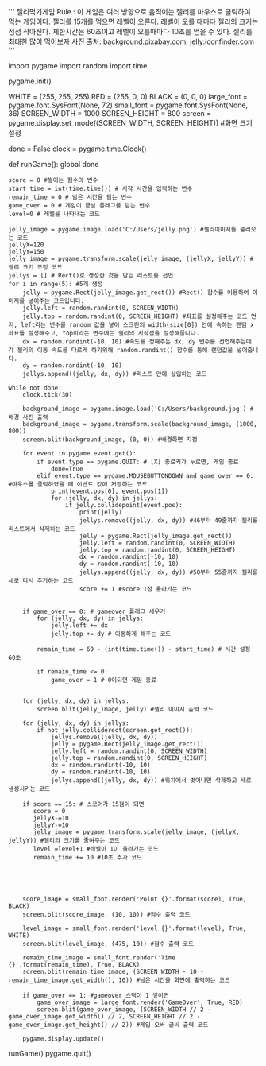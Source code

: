 ''' 젤리먹기게임 Rule
    : 이 게임은 여러 방향으로 움직이는 젤리를 마우스로 클릭하여 먹는 게임이다.
      젤리를 15개를 먹으면 레벨이 오른다. 레벨이 오를 때마다 젤리의 크기는 점점 작아진다.
      제한시간은 60초이고 레벨이 오를때마다 10초를 얻을 수 있다. 젤리를 최대한 많이 먹어보자
      사진 출처: background:pixabay.com, jelly:iconfinder.com
    '''

import pygame
import random
import time

pygame.init() 

WHITE = (255, 255, 255)
RED = (255, 0, 0)
BLACK = (0, 0, 0)
large_font = pygame.font.SysFont(None, 72)
small_font = pygame.font.SysFont(None, 36)
SCREEN_WIDTH = 1000
SCREEN_HEIGHT = 800
screen = pygame.display.set_mode((SCREEN_WIDTH, SCREEN_HEIGHT)) #화면 크기 설정

done = False
clock = pygame.time.Clock() 

def runGame():
    global done
    
    score = 0 #쌓이는 점수의 변수
    start_time = int(time.time()) # 시작 시간을 입력하는 변수
    remain_time = 0 # 남은 시간을 담는 변수
    game_over = 0 # 게임이 끝날 플레그를 담는 변수
    level=0 # 레벨을 나타내는 코드
    
    jelly_image = pygame.image.load('C:/Users/jelly.png') #젤리이미지를 불러오는 코드
    jellyX=120
    jellyY=150
    jelly_image = pygame.transform.scale(jelly_image, (jellyX, jellyY)) #젤리 크기 조정 코드
    jellys = [] # Rect()로 생성한 것을 담는 리스트를 선언
    for i in range(5): #5개 생성
        jelly = pygame.Rect(jelly_image.get_rect()) #Rect() 함수를 이용하여 이미지를 넣어주는 코드입니다.
        jelly.left = random.randint(0, SCREEN_WIDTH) 
        jelly.top = random.randint(0, SCREEN_HEIGHT) #좌표를 설정해주는 코드 먼저, left라는 변수를 random 값을 넣어 스크린의 width(size[0]) 안에 속하는 랜덤 x 좌표를 설정해주고, top이라는 변수에는 젤리의 시작점을 설정해줍니다.
        dx = random.randint(-10, 10) #속도를 정해주는 dx, dy 변수를 선언해주는데 각 젤리의 이동 속도를 다르게 하기위해 random.randint() 함수를 통해 랜덤값을 넣어줍니다.
        dy = random.randint(-10, 10)
        jellys.append((jelly, dx, dy)) #리스트 안에 삽입하는 코드

    while not done: 
        clock.tick(30)
        
        background_image = pygame.image.load('C:/Users/background.jpg') #배경 사진 출력
        background_image = pygame.transform.scale(background_image, (1000, 800))
        screen.blit(background_image, (0, 0)) #배경화면 지정
        
        for event in pygame.event.get():
            if event.type == pygame.QUIT: # [X] 종료키가 누르면, 게임 종료
                done=True
            elif event.type == pygame.MOUSEBUTTONDOWN and game_over == 0: #마우스를 클릭하였을 때 이벤트 값에 저장하는 코드
                print(event.pos[0], event.pos[1])
                for (jelly, dx, dy) in jellys:
                    if jelly.collidepoint(event.pos):
                        print(jelly)
                        jellys.remove((jelly, dx, dy)) #46부터 49줄까지 젤리를 리스트에서 삭제하는 코드 
                        jelly = pygame.Rect(jelly_image.get_rect())
                        jelly.left = random.randint(0, SCREEN_WIDTH)
                        jelly.top = random.randint(0, SCREEN_HEIGHT)
                        dx = random.randint(-10, 10)
                        dy = random.randint(-10, 10)
                        jellys.append((jelly, dx, dy)) #50부터 55줄까지 젤리를 새로 다시 추가하는 코드
                        score += 1 #score 1점 올라가는 코드
        
            
        if game_over == 0: # gameover 플래그 세우기
            for (jelly, dx, dy) in jellys:
                jelly.left += dx
                jelly.top += dy # 이동하게 해주는 코드
                
            remain_time = 60 - (int(time.time()) - start_time) # 시간 설정 60초

            if remain_time <= 0: 
                game_over = 1 # 0이되면 게임 종료
        

        for (jelly, dx, dy) in jellys:
            screen.blit(jelly_image, jelly) #젤리 이미지 출력 코드

        for (jelly, dx, dy) in jellys:
            if not jelly.colliderect(screen.get_rect()):
                jellys.remove((jelly, dx, dy))
                jelly = pygame.Rect(jelly_image.get_rect())
                jelly.left = random.randint(0, SCREEN_WIDTH)
                jelly.top = random.randint(0, SCREEN_HEIGHT)
                dx = random.randint(-10, 10)
                dy = random.randint(-10, 10)
                jellys.append((jelly, dx, dy)) #위치에서 벗어나면 삭제하고 새로 생성시키는 코드
        
        if score == 15: # 스코어가 15점이 되면
           score = 0
           jellyX-=10
           jellyY-=10
           jelly_image = pygame.transform.scale(jelly_image, (jellyX, jellyY)) #젤리의 크기를 줄여주는 코드
           level =level+1 #레벨이 1이 올라가는 코드
           remain_time += 10 #10초 추가 코드
           
         

          
           
        score_image = small_font.render('Point {}'.format(score), True, BLACK)
        screen.blit(score_image, (10, 10)) #점수 출력 코드
        
        level_image = small_font.render('level {}'.format(level), True, WHITE)
        screen.blit(level_image, (475, 10)) #점수 출력 코드
        
        remain_time_image = small_font.render('Time {}'.format(remain_time), True, BLACK)
        screen.blit(remain_time_image, (SCREEN_WIDTH - 10 - remain_time_image.get_width(), 10)) #남은 시간을 화면에 출력하는 코드

        if game_over == 1: #gameover 스택이 1 쌓이면
            game_over_image = large_font.render('GameOver', True, RED)
            screen.blit(game_over_image, (SCREEN_WIDTH // 2 - game_over_image.get_width() // 2, SCREEN_HEIGHT // 2 - game_over_image.get_height() // 2)) #게임 오버 글씨 출력 코드

        pygame.display.update()

runGame()
pygame.quit()
